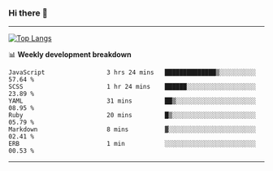 ### Hi there 👋

-------
[![Top Langs](https://github-readme-stats.vercel.app/api/top-langs/?username=ashish-r)](https://github.com/anuraghazra/github-readme-stats)

📊 **Weekly development breakdown**
<!--START_SECTION:waka-->

```text
JavaScript                 3 hrs 24 mins   ██████████████▒░░░░░░░░░░   57.64 %
SCSS                       1 hr 24 mins    ██████░░░░░░░░░░░░░░░░░░░   23.89 %
YAML                       31 mins         ██▒░░░░░░░░░░░░░░░░░░░░░░   08.95 %
Ruby                       20 mins         █▒░░░░░░░░░░░░░░░░░░░░░░░   05.79 %
Markdown                   8 mins          ▓░░░░░░░░░░░░░░░░░░░░░░░░   02.41 %
ERB                        1 min           ░░░░░░░░░░░░░░░░░░░░░░░░░   00.53 %
```

<!--END_SECTION:waka-->
-------

<!--
**ashish-r/ashish-r** is a ✨ _special_ ✨ repository because its `README.md` (this file) appears on your GitHub profile.

Here are some ideas to get you started:

- 🔭 I’m currently working on ...
- 🌱 I’m currently learning ...
- 👯 I’m looking to collaborate on ...
- 🤔 I’m looking for help with ...
- 💬 Ask me about ...
- 📫 How to reach me: ...
- 😄 Pronouns: ...
- ⚡ Fun fact: ...
-->
